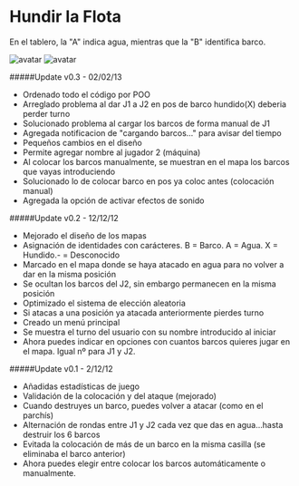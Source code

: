 # Hundir la Flota

En el tablero, la "A" indica agua, mientras que la "B" identifica barco.

![avatar](https://i.imgur.com/1fqHKhA.jpg)
![avatar](http://i.imgur.com/a69wP1C.jpg)

#####Update v0.3 - 02/02/13
- Ordenado todo el código por POO
- Arreglado problema al dar J1 a J2 en pos de barco hundido(X) deberia perder turno
- Solucionado problema al cargar los barcos de forma manual de J1    
- Agregada notificacion de "cargando barcos..." para avisar del tiempo   
- Pequeños cambios en el diseño
- Permite agregar nombre al jugador 2 (máquina)
- Al colocar los barcos manualmente, se muestran en el mapa los barcos que vayas introduciendo
- Solucionado lo de colocar barco en pos ya coloc antes (colocación manual)
- Agregada la opción de activar efectos de sonido

#####Update v0.2 - 12/12/12
- Mejorado el diseño de los mapas
- Asignación de identidades con carácteres. B = Barco. A = Agua. X = Hundido.- = Desconocido
- Marcado en el mapa donde se haya atacado en agua para no volver a dar en la misma posición
- Se ocultan los barcos del J2, sin embargo permanecen en la misma posición
- Optimizado el sistema de elección aleatoria
- Si atacas a una posición ya atacada anteriormente pierdes turno
- Creado un menú principal
- Se muestra el turno del usuario con su nombre introducido al iniciar
- Ahora puedes indicar en opciones con cuantos barcos quieres jugar en el mapa. Igual nº para J1 y J2.

#####Update v0.1 - 2/12/12
 - Añadidas estadísticas de juego
 - Validación de la colocación y del ataque (mejorado)
 - Cuando destruyes un barco, puedes volver a atacar (como en el parchís)
 - Alternación de rondas entre J1 y J2 cada vez que das en agua...hasta destruir los 6 barcos
 - Evitada la colocación de más de un barco en la misma casilla (se eliminaba el barco anterior)
 - Ahora puedes elegir entre colocar los barcos automáticamente o manualmente.





